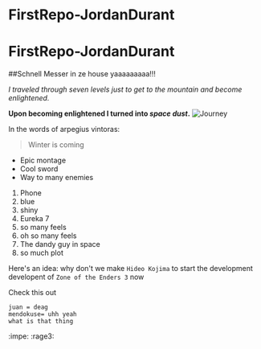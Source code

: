 # FirstRepo-JordanDurant
# FirstRepo-JordanDurant

##Schnell Messer in ze house yaaaaaaaaa!!!



*I traveled through seven levels just to get to the mountain and become enlightened.*

**Upon becoming enlightened I turned into _space_ _dust_.**
![Journey](http://go-grafix.com/data/wallpapers/25/journey-590855-1920x1080-hq-dsk-wallpapers.png)

In the words of arpegius vintoras:
>Winter is coming

* Epic montage
* Cool sword
* Way to many enemies

1. Phone
  1. blue
  2. shiny
2. Eureka 7
  1. so many feels 
  2. oh so many feels
3. The dandy guy in space
  1. so much plot 

Here's an idea: why don't we make `Hideo Kojima` to start the development developent of `Zone of the Enders 3` now

Check this out

```
juan = deag
mendokuse= uhh yeah
what is that thing
```
:impe: :rage3:
